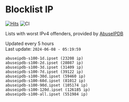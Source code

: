 # Blocklist IP

[![Hits](https://hits.seeyoufarm.com/api/count/incr/badge.svg?url=https%3A%2F%2Fgithub.com%2Fborestad%2Fblocklist-ip%2F&count_bg=%2379C83D&title_bg=%23555555&icon=&icon_color=%23E7E7E7&title=hits&edge_flat=false)](https://hits.seeyoufarm.com)  ![CI](https://img.shields.io/github/workflow/status/borestad/blocklist-ip/CI?style=flat-square)

Lists with worst IPv4 offenders, provided by [AbuseIPDB](https://www.abuseipdb.com/)

<!-- FOOTER-PLACEHOLDER -->
Updated every 5 hours<br>
Last update: `2024-06-08 - 05:19:59`
```
abuseipdb-s100-1d.ipset (23208 ip)
abuseipdb-s100-2d.ipset (28087 ip)
abuseipdb-s100-3d.ipset (31409 ip)
abuseipdb-s100-7d.ipset (39122 ip)
abuseipdb-s100-30d.ipset (59460 ip)
abuseipdb-s100-60d.ipset (81012 ip)
abuseipdb-s100-90d.ipset (105174 ip)
abuseipdb-s100-120d.ipset (126185 ip)
abuseipdb-s100-all.ipset (551984 ip)
```
